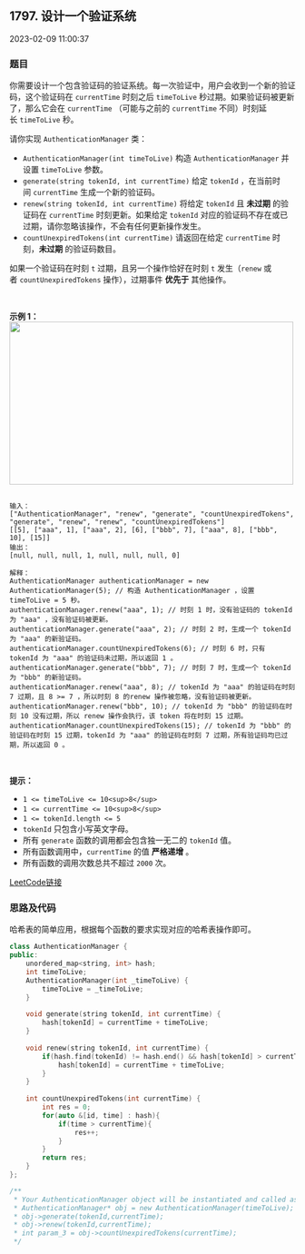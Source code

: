 ## 1797. 设计一个验证系统

2023-02-09 11:00:37

### 题目

你需要设计一个包含验证码的验证系统。每一次验证中，用户会收到一个新的验证码，这个验证码在 ``currentTime`` 时刻之后 ``timeToLive`` 秒过期。如果验证码被更新了，那么它会在 ``currentTime`` （可能与之前的 ``currentTime`` 不同）时刻延长 ``timeToLive`` 秒。

请你实现 ``AuthenticationManager`` 类：


- ``AuthenticationManager(int timeToLive)`` 构造 ``AuthenticationManager`` 并设置 ``timeToLive`` 参数。
- ``generate(string tokenId, int currentTime)`` 给定 ``tokenId`` ，在当前时间 ``currentTime`` 生成一个新的验证码。
- ``renew(string tokenId, int currentTime)`` 将给定 ``tokenId`` 且 **未过期** 的验证码在 ``currentTime`` 时刻更新。如果给定 ``tokenId`` 对应的验证码不存在或已过期，请你忽略该操作，不会有任何更新操作发生。
- ``countUnexpiredTokens(int currentTime)`` 请返回在给定 ``currentTime`` 时刻，**未过期** 的验证码数目。


如果一个验证码在时刻 ``t`` 过期，且另一个操作恰好在时刻 ``t`` 发生（``renew`` 或者 ``countUnexpiredTokens`` 操作），过期事件 **优先于** 其他操作。

 

**示例 1：**
<img alt="" src="https://assets.leetcode.com/uploads/2021/02/25/copy-of-pc68_q2.png" style="width: 500px; height: 287px;" />
```

输入：
["AuthenticationManager", "renew", "generate", "countUnexpiredTokens", "generate", "renew", "renew", "countUnexpiredTokens"]
[[5], ["aaa", 1], ["aaa", 2], [6], ["bbb", 7], ["aaa", 8], ["bbb", 10], [15]]
输出：
[null, null, null, 1, null, null, null, 0]

解释：
AuthenticationManager authenticationManager = new AuthenticationManager(5); // 构造 AuthenticationManager ，设置 timeToLive = 5 秒。
authenticationManager.renew("aaa", 1); // 时刻 1 时，没有验证码的 tokenId 为 "aaa" ，没有验证码被更新。
authenticationManager.generate("aaa", 2); // 时刻 2 时，生成一个 tokenId 为 "aaa" 的新验证码。
authenticationManager.countUnexpiredTokens(6); // 时刻 6 时，只有 tokenId 为 "aaa" 的验证码未过期，所以返回 1 。
authenticationManager.generate("bbb", 7); // 时刻 7 时，生成一个 tokenId 为 "bbb" 的新验证码。
authenticationManager.renew("aaa", 8); // tokenId 为 "aaa" 的验证码在时刻 7 过期，且 8 >= 7 ，所以时刻 8 的renew 操作被忽略，没有验证码被更新。
authenticationManager.renew("bbb", 10); // tokenId 为 "bbb" 的验证码在时刻 10 没有过期，所以 renew 操作会执行，该 token 将在时刻 15 过期。
authenticationManager.countUnexpiredTokens(15); // tokenId 为 "bbb" 的验证码在时刻 15 过期，tokenId 为 "aaa" 的验证码在时刻 7 过期，所有验证码均已过期，所以返回 0 。
```

 

**提示：**


- ``1 <= timeToLive <= 10<sup>8</sup>``
- ``1 <= currentTime <= 10<sup>8</sup>``
- ``1 <= tokenId.length <= 5``
- ``tokenId`` 只包含小写英文字母。
- 所有 ``generate`` 函数的调用都会包含独一无二的 ``tokenId`` 值。
- 所有函数调用中，``currentTime`` 的值 **严格递增** 。
- 所有函数的调用次数总共不超过 ``2000`` 次。



[LeetCode链接](https://leetcode-cn.com/problems/design-authentication-manager/)

### 思路及代码

哈希表的简单应用，根据每个函数的要求实现对应的哈希表操作即可。

```cpp
class AuthenticationManager {
public:
    unordered_map<string, int> hash;
    int timeToLive;
    AuthenticationManager(int _timeToLive) {
        timeToLive = _timeToLive;
    }
    
    void generate(string tokenId, int currentTime) {
        hash[tokenId] = currentTime + timeToLive;
    }
    
    void renew(string tokenId, int currentTime) {
        if(hash.find(tokenId) != hash.end() && hash[tokenId] > currentTime){
            hash[tokenId] = currentTime + timeToLive;
        }
    }
    
    int countUnexpiredTokens(int currentTime) {
        int res = 0;
        for(auto &[id, time] : hash){
            if(time > currentTime){
                res++;
            }
        }
        return res;
    }
};

/**
 * Your AuthenticationManager object will be instantiated and called as such:
 * AuthenticationManager* obj = new AuthenticationManager(timeToLive);
 * obj->generate(tokenId,currentTime);
 * obj->renew(tokenId,currentTime);
 * int param_3 = obj->countUnexpiredTokens(currentTime);
 */
 ```